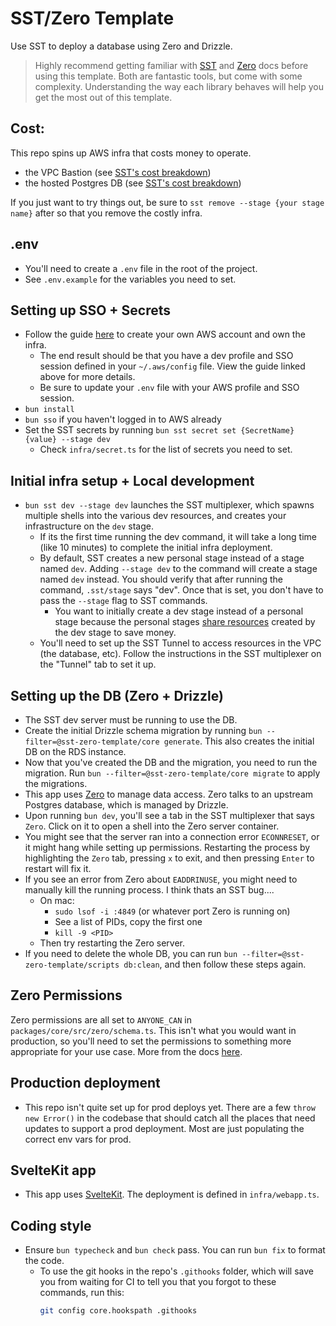# SST/Zero Template
Use SST to deploy a database using Zero and Drizzle.
> Highly recommend getting familiar with [SST](https://sst.dev) and [Zero](https://zero.rocicorp.dev/) docs before using this template. Both are fantastic tools, but come with some complexity. Understanding the way each library behaves will help you get the most out of this template.

## Cost:
This repo spins up AWS infra that costs money to operate.
  - the VPC Bastion (see [SST's cost breakdown](https://sst.dev/docs/component/aws/vpc#bastion))
  - the hosted Postgres DB (see [SST's cost breakdown](https://sst.dev/docs/component/aws/postgres#cost))

If you just want to try things out, be sure to `sst remove --stage {your stage name}` after so that you remove the costly infra.

## .env
- You'll need to create a `.env` file in the root of the project.
- See `.env.example` for the variables you need to set.

## Setting up SSO + Secrets
- Follow the guide [here](https://v2.sst.dev/setting-up-aws) to create your own AWS account and own the infra.
  - The end result should be that you have a dev profile and SSO session defined in your `~/.aws/config` file. View the guide linked above for more details.
  - Be sure to update your `.env` file with your AWS profile and SSO session.
- `bun install`
- `bun sso` if you haven't logged in to AWS already
- Set the SST secrets by running `bun sst secret set {SecretName} {value} --stage dev`
  - Check `infra/secret.ts` for the list of secrets you need to set.

## Initial infra setup + Local development
- `bun sst dev --stage dev` launches the SST multiplexer, which spawns multiple shells into the various dev resources, and creates your infrastructure on the `dev` stage.
  - If its the first time running the dev command, it will take a long time (like 10 minutes) to complete the initial infra deployment.
  - By default, SST creates a new personal stage instead of a stage named `dev`. Adding `--stage dev` to the command will create a stage named `dev` instead. You should verify that after running the command, `.sst/stage` says "dev". Once that is set, you don't have to pass the `--stage` flag to SST commands.
    - You want to initially create a dev stage instead of a personal stage because the personal stages [share resources](https://sst.dev/docs/share-across-stages) created by the dev stage to save money.
  - You'll need to set up the SST Tunnel to access resources in the VPC (the database, etc). Follow the instructions in the SST multiplexer on the "Tunnel" tab to set it up.

## Setting up the DB (Zero + Drizzle)
- The SST dev server must be running to use the DB.
- Create the initial Drizzle schema migration by running `bun --filter=@sst-zero-template/core generate`. This also creates the initial DB on the RDS instance.
- Now that you've created the DB and the migration, you need to run the migration. Run `bun --filter=@sst-zero-template/core migrate` to apply the migrations.
- This app uses [Zero](https://zero.rocicorp.dev/) to manage data access. Zero talks to an upstream Postgres database, which is managed by Drizzle.
- Upon running `bun dev`, you'll see a tab in the SST multiplexer that says `Zero`. Click on it to open a shell into the Zero server container.
- You might see that the server ran into a connection error `ECONNRESET`, or it might hang while setting up permissions. Restarting the process by highlighting the `Zero` tab, pressing `x` to exit, and then pressing `Enter` to restart will fix it.
- If you see an error from Zero about `EADDRINUSE`, you might need to manually kill the running process. I think thats an SST bug....
  - On mac:
    - `sudo lsof -i :4849` (or whatever port Zero is running on)
    - See a list of PIDs, copy the first one
    - `kill -9 <PID>`
  - Then try restarting the Zero server.
- If you need to delete the whole DB, you can run `bun --filter=@sst-zero-template/scripts db:clean`, and then follow these steps again.

## Zero Permissions
Zero permissions are all set to `ANYONE_CAN` in `packages/core/src/zero/schema.ts`. This isn't what you would want in production, so you'll need to set the permissions to something more appropriate for your use case.
More from the docs [here](https://zero.rocicorp.dev/docs/permissions).

## Production deployment
- This repo isn't quite set up for prod deploys yet. There are a few `throw new Error()` in the codebase that should catch all the places that need updates to support a prod deployment. Most are just populating the correct env vars for prod.

## SvelteKit app
- This app uses [SvelteKit](https://kit.svelte.dev/). The deployment is defined in `infra/webapp.ts`.

## Coding style
- Ensure `bun typecheck` and `bun check` pass. You can run `bun fix` to format the code.
  - To use the git hooks in the repo's `.githooks` folder, which will save you from waiting for CI to tell you that you forgot to these commands, run this:
    ```bash
    git config core.hookspath .githooks
    ```
